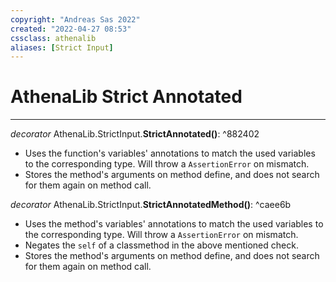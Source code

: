```yaml
---
copyright: "Andreas Sas 2022"
created: "2022-04-27 08:53"
cssclass: athenalib
aliases: [Strict Input]
---
```

# AthenaLib Strict Annotated

---

*decorator* AthenaLib.StrictInput.**StrictAnnotated()**: ^882402
- Uses the function's variables' annotations to match the used variables to the corresponding type. Will throw a `AssertionError` on mismatch.
- Stores the method's arguments on method define, and does not search for them again on method call.

*decorator* AthenaLib.StrictInput.**StrictAnnotatedMethod()**: ^caee6b
- Uses the method's variables' annotations to match the used variables to the corresponding type. Will throw a `AssertionError` on mismatch.
- Negates the `self` of a classmethod in the above mentioned check.
- Stores the method's arguments on method define, and does not search for them again on method call.